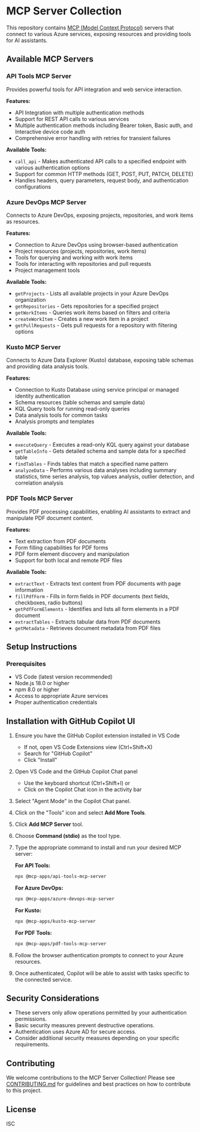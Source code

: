 # MCP Server Collection

This repository contains [MCP (Model Context Protocol)](https://modelcontextprotocol.io/) servers that connect to various Azure services, exposing resources and providing tools for AI assistants.

## Available MCP Servers

### API Tools MCP Server

Provides powerful tools for API integration and web service interaction.

**Features:**
- API Integration with multiple authentication methods
- Support for REST API calls to various services
- Multiple authentication methods including Bearer token, Basic auth, and Interactive device code auth
- Comprehensive error handling with retries for transient failures

**Available Tools:**
- `call_api` - Makes authenticated API calls to a specified endpoint with various authentication options
- Support for common HTTP methods (GET, POST, PUT, PATCH, DELETE)
- Handles headers, query parameters, request body, and authentication configurations

### Azure DevOps MCP Server

Connects to Azure DevOps, exposing projects, repositories, and work items as resources.

**Features:**
- Connection to Azure DevOps using browser-based authentication
- Project resources (projects, repositories, work items)
- Tools for querying and working with work items
- Tools for interacting with repositories and pull requests
- Project management tools

**Available Tools:**
- `getProjects` - Lists all available projects in your Azure DevOps organization
- `getRepositories` - Gets repositories for a specified project
- `getWorkItems` - Queries work items based on filters and criteria
- `createWorkItem` - Creates a new work item in a project
- `getPullRequests` - Gets pull requests for a repository with filtering options

### Kusto MCP Server

Connects to Azure Data Explorer (Kusto) database, exposing table schemas and providing data analysis tools.

**Features:**
- Connection to Kusto Database using service principal or managed identity authentication
- Schema resources (table schemas and sample data)
- KQL Query tools for running read-only queries
- Data analysis tools for common tasks
- Analysis prompts and templates

**Available Tools:**
- `executeQuery` - Executes a read-only KQL query against your database
- `getTableInfo` - Gets detailed schema and sample data for a specified table
- `findTables` - Finds tables that match a specified name pattern
- `analyzeData` - Performs various data analyses including summary statistics, time series analysis, top values analysis, outlier detection, and correlation analysis

### PDF Tools MCP Server

Provides PDF processing capabilities, enabling AI assistants to extract and manipulate PDF document content.

**Features:**
- Text extraction from PDF documents
- Form filling capabilities for PDF forms
- PDF form element discovery and manipulation
- Support for both local and remote PDF files

**Available Tools:**
- `extractText` - Extracts text content from PDF documents with page information
- `fillPdfForm` - Fills in form fields in PDF documents (text fields, checkboxes, radio buttons)
- `getPdfFormElements` - Identifies and lists all form elements in a PDF document
- `extractTables` - Extracts tabular data from PDF documents
- `getMetadata` - Retrieves document metadata from PDF files

## Setup Instructions

### Prerequisites

- VS Code (latest version recommended)
- Node.js 18.0 or higher
- npm 8.0 or higher
- Access to appropriate Azure services
- Proper authentication credentials

## Installation with GitHub Copilot UI

1. Ensure you have the GitHub Copilot extension installed in VS Code
   - If not, open VS Code Extensions view (Ctrl+Shift+X)
   - Search for "GitHub Copilot"
   - Click "Install"

2. Open VS Code and the GitHub Copilot Chat panel
   - Use the keyboard shortcut (Ctrl+Shift+I) or
   - Click on the Copilot Chat icon in the activity bar

3. Select "Agent Mode" in the Copilot Chat panel.

4. Click on the "Tools" icon and select **Add More Tools**.

5. Click **Add MCP Server** tool.

6. Choose **Command (stdio)** as the tool type.

7. Type the appropriate command to install and run your desired MCP server:

   **For API Tools:**
   ```bash
   npx @mcp-apps/api-tools-mcp-server
   ```

   **For Azure DevOps:**
   ```bash
   npx @mcp-apps/azure-devops-mcp-server
   ```

   **For Kusto:**
   ```bash
   npx @mcp-apps/kusto-mcp-server
   ```
   
   **For PDF Tools:**
   ```bash
   npx @mcp-apps/pdf-tools-mcp-server
   ```

8. Follow the browser authentication prompts to connect to your Azure resources.

9. Once authenticated, Copilot will be able to assist with tasks specific to the connected service.

## Security Considerations

- These servers only allow operations permitted by your authentication permissions.
- Basic security measures prevent destructive operations.
- Authentication uses Azure AD for secure access.
- Consider additional security measures depending on your specific requirements.

## Contributing

We welcome contributions to the MCP Server Collection! Please see [CONTRIBUTING.md](CONTRIBUTING.md) for guidelines and best practices on how to contribute to this project.

## License

ISC
